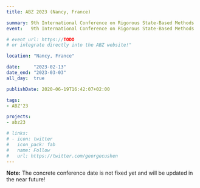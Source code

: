```yaml
---
title: ABZ 2023 (Nancy, France)

summary: 9th International Conference on Rigorous State-Based Methods
event:   9th International Conference on Rigorous State-Based Methods

# event_url: https://TODO
# or integrate directly into the ABZ website!"

location: "Nancy, France"

date:     "2023-02-13"
date_end: "2023-03-03"
all_day:  true

publishDate: 2020-06-19T16:42:07+02:00

tags:
- ABZ'23

projects:
- abz23

# links:
# - icon: twitter
#   icon_pack: fab
#   name: Follow
#   url: https://twitter.com/georgecushen
---
```


**Note:** The concrete conference date is not fixed yet and will be updated in the near future!
